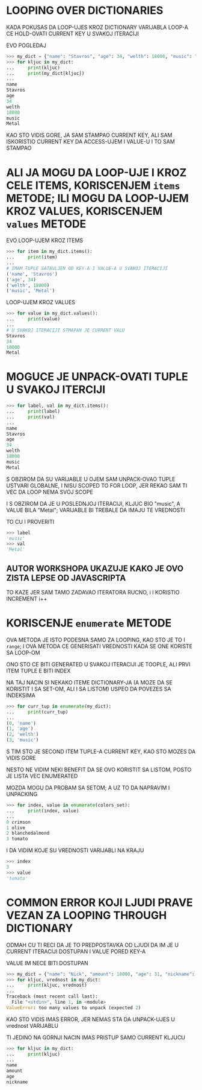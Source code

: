 # LOOPING OVER DICTIONARIES

KADA POKUSAS DA LOOP-UJES KROZ DICTIONARY VARIJABLA LOOP-A CE HOLD-OVATI CURRENT KEY U SVAKOJ ITERACIJI

EVO POGLEDAJ

```py
>>> my_dict = {"name": "Stavros", "age": 34, "welth": 18000, "music": "Metal"}
>>> for kljuc in my_dict:
...     print(kljuc)
...     print(my_dict[kljuc])
... 
name
Stavros
age
34
welth
18000
music
Metal
```

KAO STO VIDIS GORE, JA SAM STAMPAO CURRENT KEY, ALI SAM ISKORISTIO CURRENT KEY DA ACCESS-UJEM I VALUE-U I TO SAM STAMPAO

# ALI JA MOGU DA LOOP-UJE I KROZ CELE ITEMS, KORISCENJEM `items` METODE; ILI MOGU DA LOOP-UJEM KROZ VALUES, KORISCENJEM `values` METODE

EVO LOOP-UJEM KROZ ITEMS

```py
>>> for item in my_dict.items():
...     print(item)
...
# IMAM TUPLE SATAVLJEN OD KEY-A I VALUE-A U SVAKOJ ITERACIJI 
('name', 'Stavros')
('age', 34)
('welth', 18000)
('music', 'Metal')
```

LOOP-UJEM KROZ VALUES

```py
>>> for value in my_dict.values():
...     print(value)
...
# U SVAKOJ ITERACIJI STMAPAN JE CURRENT VALU
Stavros
34
18000
Metal
```

# MOGUCE JE UNPACK-OVATI TUPLE U SVAKOJ ITERCIJI

```py
>>> for label, val in my_dict.items():
...     print(label)
...     print(val)
... 
name
Stavros
age
34
welth
18000
music
Metal
```

S OBZIROM DA SU VARIJABLE U OJEM SAM UNPACK-OVAO TUPLE USTVARI GLOBALNE, I NISU SCOPED TO FOR LOOP, JER REKAO SAM TI VEC DA LOOP NEMA SVOJ SCOPE

I S OBZIROM DA JE U POSLEDNJOJ ITERACIJI, KLJUC BIO "music", A VALUE BILA "Metal"; VARIJABLE BI TREBALE DA IMAJU TE VREDNOSTI

TO CU I PROVERITI

```py
>>> label
'music'
>>> val
'Metal'
```

## AUTOR WORKSHOPA UKAZUJE KAKO JE OVO ZISTA LEPSE OD JAVASCRIPTA

TO KAZE JER SAM TAMO ZADAVAO ITERATORA RUCNO, i I KORISTIO INCREMENT i++

# KORISCENJE `enumerate` METODE

OVA METODA JE ISTO PODESNA SAMO ZA LOOPING, KAO STO JE TO I `range`; I OVA METODA CE GENERISATI VREDNOSTI KADA SE ONE KORISTE SA LOOP-OM

ONO STO CE BITI GENERATED U SVAKOJ ITERACIJI JE TOOPLE, ALI PRVI ITEM TUPLE E BITI INDEX

NA TAJ NACIN SI NEKAKO ITEME DICTIONARY-JA (A MOZE DA SE KORISTIT I SA SET-OM, ALI I SA LISTOM) USPEO DA POVEZES SA INDEKSIMA

```py
>>> for curr_tup in enumerate(my_dict):
...     print(curr_tup)
... 
(0, 'name')
(1, 'age')
(2, 'welth')
(3, 'music') 
```

S TIM STO JE SECOND ITEM TUPLE-A CURRENT KEY, KAO STO MOZES DA VIDIS GORE

NESTO NE VIDIM NEKI BENEFIT DA SE OVO KORISTIT SA LISTOM, POSTO JE LISTA VEC ENUMERATED

MOZDA MOGU DA PROBAM SA SETOM; A UZ TO DA NAPRAVIM I UNPACKING

```py
>>> for index, value in enumerate(colors_set):
...     print(index, value)
... 
0 crimson
1 olive
2 blanchedalmond
3 tomato
```

I DA VIDIM KOJE SU VREDNOSTI VARIJABLI NA KRAJU

```py
>>> index
3
>>> value
'tomato'
```

# COMMON ERROR KOJI LJUDI PRAVE VEZAN ZA LOOPING THROUGH DICTIONARY

ODMAH CU TI RECI DA JE TO PREDPOSTAVKA OD LJUDI DA IM JE U CURRENT ITERACIJI DOSTUPAN I VALUE PORED KEY-A

VALUE IM NECE BITI DOSTUPAN

```py
>>> my_dict = {"name": "Nick", "amount": 18000, "age": 31, "nickname": "Nikky"}
>>> for kljuc, vrednost in my_dict:
...     print(kljuc, vrednost)
... 
Traceback (most recent call last):
  File "<stdin>", line 1, in <module>
ValueError: too many values to unpack (expected 2)
```

KAO STO VIDIS IMAS ERROR, JER NEMAS STA DA UNPACK-UJES U vrednost VARIJABLU

TI JEDINO NA GORNJI NACIN IMAS PRISTUP SAMO CURRENT KLJUCU

```py
>>> for kljuc in my_dict:
...     print(kljuc)
... 
name
amount
age
nickname
```